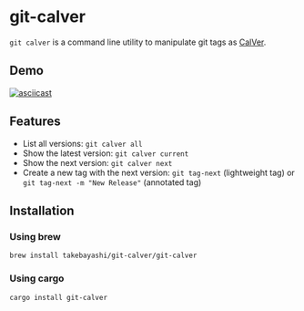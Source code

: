 # git-calver

`git calver` is a command line utility to manipulate git tags as [CalVer](https://calver.org).

## Demo

[![asciicast](https://asciinema.org/a/306537.svg)](https://asciinema.org/a/306537)

## Features

* List all versions: `git calver all`
* Show the latest version: `git calver current`
* Show the next version: `git calver next`
* Create a new tag with the next version: `git tag-next` (lightweight tag) or `git tag-next -m "New Release"` (annotated tag)

## Installation

### Using brew

```
brew install takebayashi/git-calver/git-calver
```

### Using cargo

```
cargo install git-calver
```
